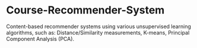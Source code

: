 # Course-Recommender-System

Content-based recommender systems using various unsupervised learning algorithms, such as:
  Distance/Similarity measurements, K-means, Principal Component Analysis (PCA).
